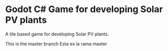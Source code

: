 # Godot C# Game for developing Solar PV plants
A tile based game for developing Solar PV plants.

This is the master branch
Esta es la rama master 



